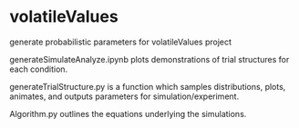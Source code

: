 # volatileValues
generate probabilistic parameters for volatileValues project

generateSimulateAnalyze.ipynb plots demonstrations of trial structures for each condition.<br>

generateTrialStructure.py is a function which samples distributions, plots, animates, 
and outputs parameters for simulation/experiment.

Algorithm.py outlines the equations underlying the simulations. 

